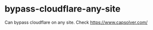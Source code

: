 # bypass-cloudflare-any-site
Can bypass cloudflare on any site. Check https://www.capsolver.com/ 











                                                                                                                                                                                                            